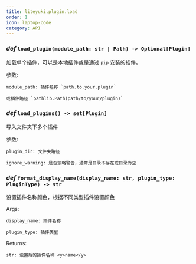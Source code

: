 ```yaml
---
title: liteyuki.plugin.load
order: 1
icon: laptop-code
category: API
---
```


### ***def*** `load_plugin(module_path: str | Path) -> Optional[Plugin]`

加载单个插件，可以是本地插件或是通过 `pip` 安装的插件。



参数:

    module_path: 插件名称 `path.to.your.plugin`

    或插件路径 `pathlib.Path(path/to/your/plugin)`

### ***def*** `load_plugins() -> set[Plugin]`

导入文件夹下多个插件



参数:

    plugin_dir: 文件夹路径

    ignore_warning: 是否忽略警告，通常是目录不存在或目录为空

### ***def*** `format_display_name(display_name: str, plugin_type: PluginType) -> str`

设置插件名称颜色，根据不同类型插件设置颜色

Args:

    display_name: 插件名称

    plugin_type: 插件类型



Returns:

    str: 设置后的插件名称 <y>name</y>

